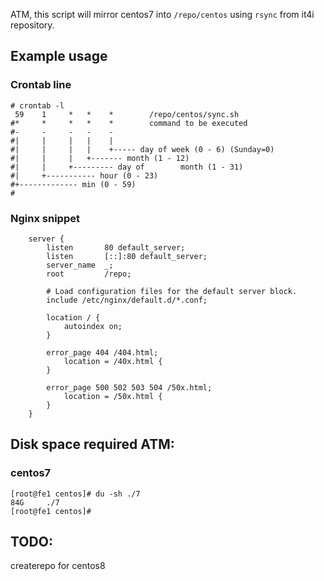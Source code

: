ATM, this script will mirror centos7 into `/repo/centos` using `rsync` from it4i repository.

## Example usage

### Crontab line 

```
# crontab -l
 59    1     *   *    *        /repo/centos/sync.sh
#*     *     *   *    *        command to be executed
#-     -     -   -    -
#|     |     |   |    |
#|     |     |   |    +----- day of week (0 - 6) (Sunday=0)
#|     |     |   +------- month (1 - 12)
#|     |     +--------- day of        month (1 - 31)
#|     +----------- hour (0 - 23)
#+------------- min (0 - 59)
#
```

### Nginx snippet

```
    server {
        listen       80 default_server;
        listen       [::]:80 default_server;
        server_name  _;
        root         /repo;

        # Load configuration files for the default server block.
        include /etc/nginx/default.d/*.conf;

        location / {
            autoindex on;
        }

        error_page 404 /404.html;
            location = /40x.html {
        }

        error_page 500 502 503 504 /50x.html;
            location = /50x.html {
        }
    }
```

## Disk space required ATM:

### centos7

```
[root@fe1 centos]# du -sh ./7
84G     ./7
[root@fe1 centos]#
```

## TODO:
createrepo for centos8
